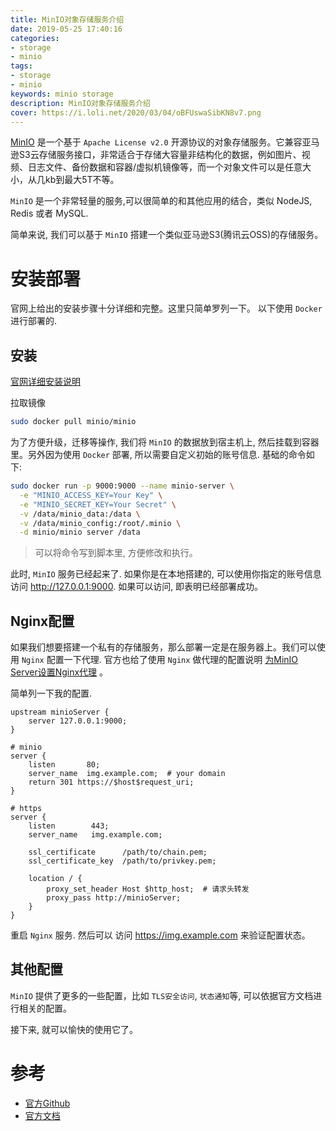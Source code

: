 ```yaml
---
title: MinIO对象存储服务介绍
date: 2019-05-25 17:40:16
categories:
- storage
- minio
tags:
- storage
- minio
keywords: minio storage
description: MinIO对象存储服务介绍
cover: https://i.loli.net/2020/03/04/oBFUswaSibKN8v7.png
---
```


[MinIO](https://docs.min.io/cn/minio-quickstart-guide.html) 是一个基于 `Apache License v2.0` 开源协议的对象存储服务。它兼容亚马逊S3云存储服务接口，非常适合于存储大容量非结构化的数据，例如图片、视频、日志文件、备份数据和容器/虚拟机镜像等，而一个对象文件可以是任意大小，从几kb到最大5T不等。

`MinIO` 是一个非常轻量的服务,可以很简单的和其他应用的结合，类似 NodeJS, Redis 或者 MySQL.

简单来说, 我们可以基于 `MinIO` 搭建一个类似亚马逊S3(腾讯云OSS)的存储服务。

安装部署
=======

官网上给出的安装步骤十分详细和完整。这里只简单罗列一下。 以下使用 `Docker` 进行部署的.

安装
---
[官网详细安装说明](https://docs.min.io/cn/minio-quickstart-guide.html)

拉取镜像

``` bash
sudo docker pull minio/minio
```

为了方便升级，迁移等操作, 我们将 `MinIO` 的数据放到宿主机上, 然后挂载到容器里。另外因为使用 `Docker` 部署, 所以需要自定义初始的账号信息. 基础的命令如下:

``` bash
sudo docker run -p 9000:9000 --name minio-server \
  -e "MINIO_ACCESS_KEY=Your Key" \
  -e "MINIO_SECRET_KEY=Your Secret" \
  -v /data/minio_data:/data \
  -v /data/minio_config:/root/.minio \
  -d minio/minio server /data
```

> 可以将命令写到脚本里, 方便修改和执行。

此时, `MinIO` 服务已经起来了. 如果你是在本地搭建的, 可以使用你指定的账号信息访问 http://127.0.0.1:9000. 如果可以访问, 即表明已经部署成功。

Nginx配置
---------

如果我们想要搭建一个私有的存储服务，那么部署一定是在服务器上。我们可以使用 `Nginx` 配置一下代理.
官方也给了使用 `Nginx` 做代理的配置说明 [为MinIO Server设置Nginx代理](https://docs.min.io/cn/setup-nginx-proxy-with-minio.html) 。

简单列一下我的配置.

``` nginx
upstream minioServer {
    server 127.0.0.1:9000;
}

# minio
server {
    listen       80;
    server_name  img.example.com;  # your domain
    return 301 https://$host$request_uri;
}

# https
server {
    listen        443;
    server_name   img.example.com;

    ssl_certificate      /path/to/chain.pem;
    ssl_certificate_key  /path/to/privkey.pem;

    location / {
        proxy_set_header Host $http_host;  # 请求头转发
        proxy_pass http://minioServer;
    }
}
```

重启 `Nginx` 服务. 然后可以 访问 https://img.example.com 来验证配置状态。

其他配置
--------

`MinIO` 提供了更多的一些配置，比如 `TLS安全访问`, `状态通知`等, 可以依据官方文档进行相关的配置。


接下来, 就可以愉快的使用它了。

参考
===

- [官方Github](https://github.com/minio/minio)
- [官方文档](https://docs.min.io/)
